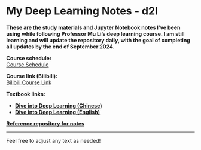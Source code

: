 # My Deep Learning Notes - d2l

**These are the study materials and Jupyter Notebook notes I’ve been using while following Professor Mu Li’s deep learning course. I am still learning and will update the repository daily, with the goal of completing all updates by the end of September 2024.**

**Course schedule:**  
[Course Schedule](https://courses.d2l.ai/zh-v2/)

**Course link (Bilibili):**  
[Bilibili Course Link](https://space.bilibili.com/1567748478/channel/seriesdetail?sid=358497)

**Textbook links:**

- **[Dive into Deep Learning (Chinese)](https://zh.d2l.ai/)**
- **[Dive into Deep Learning (English)](https://d2l.ai/)**

**[Reference repository for notes](https://github.com/Miraclelucy/dive_into_deep_learning)**

--- 

Feel free to adjust any text as needed!
